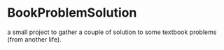 # BookProblemSolution

a small project to gather a couple of solution to some textbook problems (from another life).
